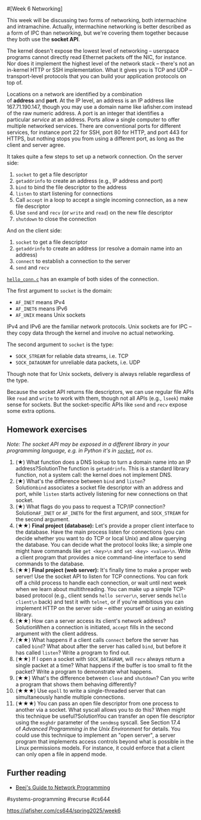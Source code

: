 #[Week 6 Networking]

This week will be discussing two forms of networking, both intermachine and intramachine. Actually, intermachine networking is better described as a form of IPC than networking, but we're covering them together because they both use the **socket API**.

The kernel doesn't expose the lowest level of networking – userspace programs cannot directly read Ethernet packets off the NIC, for instance. Nor does it implement the highest level of the network stack – there's not an in-kernel HTTP or SSH implementation. What it gives you is TCP and UDP – transport-level protocols that you can build your application protocols on top of.

Locations on a network are identified by a combination of **address** and **port**. At the IP level, an address is an IP address like 167.71.190.147, though you may use a domain name like iafisher.com instead of the raw numeric address. A port is an integer that identifies a particular _service_ at an address. Ports allow a single computer to offer multiple networked services. There are conventional ports for different services, for instance port 22 for SSH, port 80 for HTTP, and port 443 for HTTPS, but nothing stops you from using a different port, as long as the client and server agree.

It takes quite a few steps to set up a network connection. On the server side:

1. `socket` to get a file descriptor
2. `getaddrinfo` to create an address (e.g., IP address and port)
3. `bind` to bind the file descriptor to the address
4. `listen` to start listening for connections
5. Call `accept` in a loop to accept a single incoming connection, as a new file descriptor
6. Use `send` and `recv` (or `write` and `read`) on the new file descriptor
7. `shutdown` to close the connection

And on the client side:

1. `socket` to get a file descriptor
2. `getaddrinfo` to create an address (or resolve a domain name into an address)
3. `connect` to establish a connection to the server
4. `send` and `recv`

[`hello_conn.c`](https://github.com/iafisher/cs644/blob/master/week6/hello_conn.c) has an example of both sides of the connection.

The first argument to `socket` is the domain:

- `AF_INET` means IPv4
- `AF_INET6` means IPv6
- `AF_UNIX` means Unix sockets

IPv4 and IPv6 are the familiar network protocols. Unix sockets are for IPC – they copy data through the kernel and involve no actual networking.

The second argument to `socket` is the type:

- `SOCK_STREAM` for reliable data streams, i.e. TCP
- `SOCK_DATAGRAM` for unreliable data packets, i.e. UDP

Though note that for Unix sockets, delivery is always reliable regardless of the type.

Because the socket API returns file descriptors, we can use regular file APIs like `read` and `write` to work with them, though not all APIs (e.g., `lseek`) make sense for sockets. But the socket-specific APIs like `send` and `recv` expose some extra options.


## Homework exercises

_Note: The socket API may be exposed in a different library in your programming language, e.g. in Python it's in [`socket`](https://docs.python.org/3/library/socket.html), not `os`._

1. (★) What function does a DNS lookup to turn a domain name into an IP address?SolutionThe function is `getaddrinfo`. This is a standard library function, not a system call: the kernel does not implement DNS.
2. (★) What's the difference between `bind` and `listen`?Solution`bind` associates a socket file descriptor with an address and port, while `listen` starts actively listening for new connections on that socket.
3. (★) What flags do you pass to request a TCP/IP connection?Solution`AF_INET` or `AF_INET6` for the first argument, and `SOCK_STREAM` for the second argument.
4. (★★) **Final project (database):** Let's provide a proper client interface to the database. Have the main process listen for connections (you can decide whether you want to do TCP or local Unix) and allow querying the database. You can decide what the protocol looks like; a simple one might have commands like `get <key>\n` and `set <key> <value>\n`. Write a client program that provides a nice command-line interface to send commands to the database.
5. (★★) **Final project (web server):** It's finally time to make a proper web server! Use the socket API to listen for TCP connections. You can fork off a child process to handle each connection, or wait until next week when we learn about multithreading. You can make up a simple TCP-based protocol (e.g., client sends `hello server\n`, server sends `hello client\n` back) and test it with `telnet`, or if you're ambitious you can implement HTTP on the server side – either yourself or using an existing library.
6. (★★) How can a server access its client's network address?SolutionWhen a connection is initiated, `accept` fills in the second argument with the client address.
7. (★★) What happens if a client calls `connect` before the server has called `bind`? What about after the server has called `bind`, but before it has called `listen`? Write a program to find out.
8. (★★) If I open a socket with `SOCK_DATAGRAM`, will `recv` always return a single packet at a time? What happens if the buffer is too small to fit the packet? Write a program to demonstrate what happens.
9. (★★) What's the difference between `close` and `shutdown`? Can you write a program that shows them behaving differently?
10. (★★★) Use `epoll` to write a single-threaded server that can simultaneously handle multiple connections.
11. (★★★) You can pass an open file descriptor from one process to another via a socket. What syscall allows you to do this? When might this technique be useful?SolutionYou can transfer an open file descriptor using the `msghdr` parameter of the `sendmsg` syscall. See Section 17.4 of _Advanced Programming in the Unix Environment_ for details. You could use this technique to implement an "open server", a server program that implements access controls beyond what is possible in the Linux permissions models. For instance, it could enforce that a client can only open a file in append mode.

## Further reading

- [Beej's Guide to Network Programming](https://beej.us/guide/bgnet/)

#systems-programming #recurse #cs644 

https://iafisher.com/cs644/spring2025/week6
